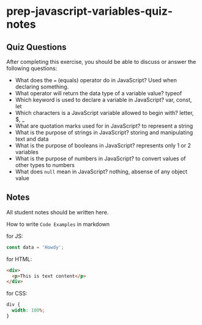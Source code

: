 # prep-javascript-variables-quiz-notes

## Quiz Questions

After completing this exercise, you should be able to discuss or answer the following questions:

- What does the `=` (equals) operator do in JavaScript?
  Used when declaring something.
- What operator will return the data type of a variable value?
  typeof
- Which keyword is used to declare a variable in JavaScript?
  var, const, let
- Which characters is a JavaScript variable allowed to begin with?
  letter, $, \_
- What are quotation marks used for in JavaScript?
  to represent a string
- What is the purpose of strings in JavaScript?
  storing and manipulating text and data
- What is the purpose of booleans in JavaScript?
  represents only 1 or 2 variables
- What is the purpose of numbers in JavaScript?
  to convert values of other types to numbers
- What does `null` mean in JavaScript?
  nothing, absense of any object value

## Notes

All student notes should be written here.

How to write `Code Examples` in markdown

for JS:

```javascript
const data = 'Howdy';
```

for HTML:

```html
<div>
  <p>This is text content</p>
</div>
```

for CSS:

```css
div {
  width: 100%;
}
```
